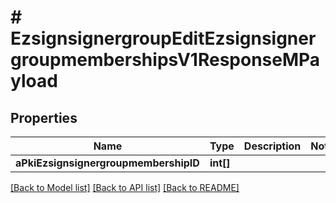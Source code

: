 # # EzsignsignergroupEditEzsignsignergroupmembershipsV1ResponseMPayload

## Properties

Name | Type | Description | Notes
------------ | ------------- | ------------- | -------------
**aPkiEzsignsignergroupmembershipID** | **int[]** |  |

[[Back to Model list]](../../README.md#models) [[Back to API list]](../../README.md#endpoints) [[Back to README]](../../README.md)
